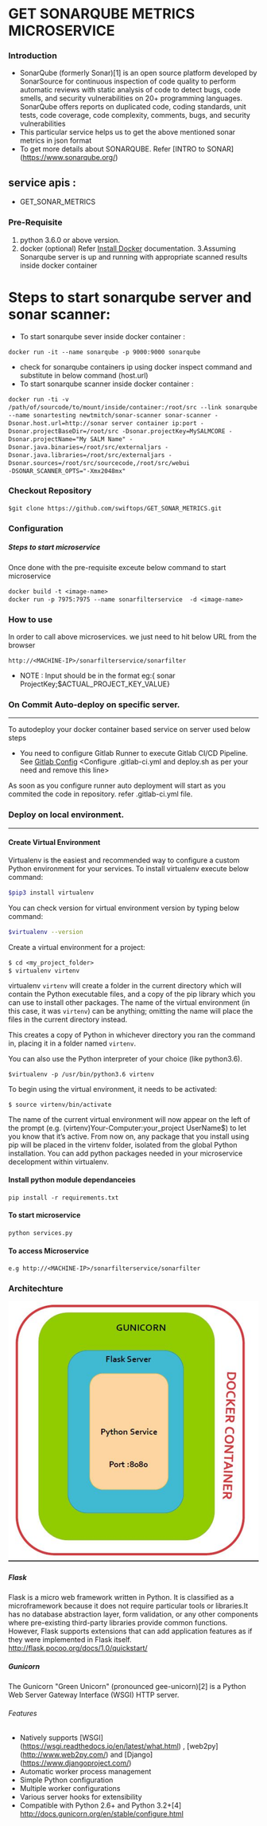 # GET SONARQUBE METRICS MICROSERVICE

### Introduction

* SonarQube (formerly Sonar)[1] is an open source platform developed by SonarSource for continuous inspection of code quality to perform automatic reviews with 
static analysis of code to detect bugs, code smells, and security vulnerabilities on 20+ programming languages. SonarQube offers reports on duplicated code, coding standards, 
unit tests, code coverage, code complexity, comments, bugs, and security vulnerabilities
* This particular service helps us to get the above mentioned sonar metrics in json format
* To get more details about SONARQUBE. Refer [INTRO to SONAR] (https://www.sonarqube.org/)

## service apis :
* GET_SONAR_METRICS

### Pre-Requisite

1. python 3.6.0 or above version.
2. docker (optional) Refer [Install Docker](https://www.digitalocean.com/community/tutorials/how-to-install-and-use-docker-on-ubuntu-16-04) documentation.
3.Assuming Sonarqube server is up and running with appropriate scanned results inside docker container

# Steps to start sonarqube server and sonar scanner:
* To start sonarqube sever inside docker container : 
```
docker run -it --name sonarqube -p 9000:9000 sonarqube
```
* check  for sonarqube containers ip using docker inspect command and substitute in below command (host.url)
* To start sonarqube scanner inside docker container :
```
docker run -ti -v /path/of/sourcode/to/mount/inside/container:/root/src --link sonarqube --name sonartesting newtmitch/sonar-scanner sonar-scanner -Dsonar.host.url=http://sonar server container ip:port -Dsonar.projectBaseDir=/root/src -Dsonar.projectKey=MySALMCORE -Dsonar.projectName="My SALM Name" -Dsonar.java.binaries=/root/src/externaljars -Dsonar.java.libraries=/root/src/externaljars -Dsonar.sources=/root/src/sourcecode,/root/src/webui
-DSONAR_SCANNER_OPTS="-Xmx2048mx"
```

### Checkout Repository
```
$git clone https://github.com/swiftops/GET_SONAR_METRICS.git
```
### Configuration

##### Steps to start microservice
Once done with the pre-requisite exceute below command to start  microservice
```
docker build -t <image-name>
docker run -p 7975:7975 --name sonarfilterservice  -d <image-name>
```

### How to use
In order to call above microservices. we just need to hit below URL  from the browser
```
http://<MACHINE-IP>/sonarfilterservice/sonarfilter
```
* NOTE : Input should be in the format eg:{ sonar ProjectKey;$ACTUAL_PROJECT_KEY_VALUE}

### On Commit Auto-deploy on specific server.
---
To autodeploy your docker container based service on server used below steps
* You need to configure Gitlab Runner to execute Gitlab CI/CD Pipeline. See [Gitlab Config](https://docs.gitlab.com/runner/install)
<Configure .gitlab-ci.yml and deploy.sh as per your need and remove this line>

As soon as you configure runner auto deployment will start as you commited the code in repository.
refer .gitlab-ci.yml file.

### Deploy on local environment.
----
 
#### Create Virtual Environment
Virtualenv is the easiest and recommended way to configure a custom Python environment for your services.
To install virtualenv execute below command:
```sh
$pip3 install virtualenv
```
You can check version for virtual environment version by typing below command:
```sh
$virtualenv --version
```
Create a virtual environment for a project:
```
$ cd <my_project_folder>
$ virtualenv virtenv
```
virtualenv `virtenv` will create a folder in the current directory which will contain the Python executable files, and a copy of the pip library which you can use to install other packages. The name of the virtual environment (in this case, it was `virtenv`) can be anything; omitting the name will place the files in the current directory instead.

This creates a copy of Python in whichever directory you ran the command in, placing it in a folder named `virtenv`.

You can also use the Python interpreter of your choice (like python3.6).
```
$virtualenv -p /usr/bin/python3.6 virtenv
```
To begin using the virtual environment, it needs to be activated:
```
$ source virtenv/bin/activate
```
The name of the current virtual environment will now appear on the left of the prompt (e.g. (virtenv)Your-Computer:your_project UserName$) to let you know that it’s active. From now on, any package that you install using pip will be placed in the virtenv folder, isolated from the global Python installation. You can add python packages needed in your microservice decelopment within virtualenv. 

#### Install python module dependanceies
```
pip install -r requirements.txt
```
#### To start microservice 
```
python services.py
```


#### To access Microservice
```
e.g http://<MACHINE-IP>/sonarfilterservice/sonarfilter
```

### Architechture
![Scheme](perfservice.JPG)


##### Flask
Flask is a micro web framework written in Python. It is classified as a microframework because it does not require particular tools or libraries.It has no database abstraction layer, form validation, or any other components where pre-existing third-party libraries provide common functions. However, Flask supports extensions that can add application features as if they were implemented in Flask itself.
http://flask.pocoo.org/docs/1.0/quickstart/


##### Gunicorn
The Gunicorn "Green Unicorn" (pronounced gee-unicorn)[2] is a Python Web Server Gateway Interface (WSGI) HTTP server. 

###### Features
* Natively supports [WSGI] (https://wsgi.readthedocs.io/en/latest/what.html) , [web2py] (http://www.web2py.com/) and [Django] (https://www.djangoproject.com/)
* Automatic worker process management
* Simple Python configuration
* Multiple worker configurations
* Various server hooks for extensibility
* Compatible with Python 2.6+ and Python 3.2+[4]
http://docs.gunicorn.org/en/stable/configure.html
